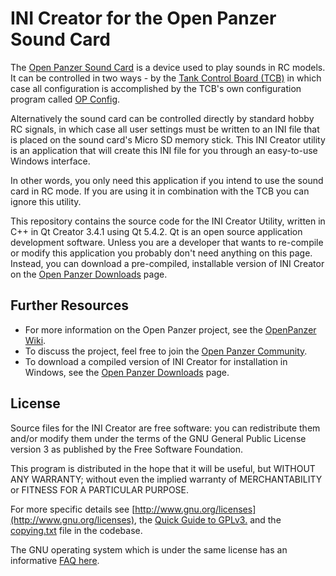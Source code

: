 # INI Creator for the Open Panzer Sound Card
The [Open Panzer Sound Card](https://github.com/OpenPanzerProject/OP-Sound) is a device used to play sounds in RC models. It can be controlled in two ways - by the [Tank Control Board (TCB)](https://github.com/OpenPanzerProject/TCB) in which case all configuration is accomplished by the TCB's own configuration program called [OP Config](https://github.com/OpenPanzerProject/OP-Config). 

Alternatively the sound card can be controlled directly by standard hobby RC signals, in which case all user settings must be written to an INI file that is placed on the sound card's Micro SD memory stick. This INI Creator utility is an application that will create this INI file for you through an easy-to-use Windows interface. 

In other words, you only need this application if you intend to use the sound card in RC mode. If you are using it in combination with the TCB you can ignore this utility. 

This repository contains the source code for the INI Creator Utility, written in C++ in Qt Creator 3.4.1 using Qt 5.4.2. Qt is an open source application development software. Unless you are a developer that wants to re-compile or modify this application you probably don't need anything on this page. Instead, you can download a pre-compiled, installable version of INI Creator on the [Open Panzer Downloads](http://www.openpanzer.org/downloads#sound) page.

## Further Resources
  * For more information on the Open Panzer project, see the [OpenPanzer Wiki](http://wiki.openpanzer.org).
  * To discuss the project, feel free to join the [Open Panzer Community](http://openpanzer.org/forum/index.php?action=forum).
  * To download a compiled version of INI Creator for installation in Windows, see the [Open Panzer Downloads](http://www.openpanzer.org/downloads#sound) page. 

## License
Source files for the INI Creator are free software: you can redistribute them and/or modify them under the terms of the GNU General Public License version 3 as published by the Free Software Foundation.

This program is distributed in the hope that it will be useful, but WITHOUT ANY WARRANTY; without even the implied warranty of MERCHANTABILITY or FITNESS FOR A PARTICULAR PURPOSE. 

For more specific details see [http://www.gnu.org/licenses](http://www.gnu.org/licenses), the [Quick Guide to GPLv3.](http://www.gnu.org/licenses/quick-guide-gplv3.html) and the [copying.txt](https://github.com/OpenPanzerProject/OP-Config/blob/master/COPYING.txt) file in the codebase.

The GNU operating system which is under the same license has an informative [FAQ here](http://www.gnu.org/licenses/gpl-faq.html).
